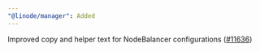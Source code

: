 ```yaml
---
"@linode/manager": Added
---
```


Improved copy and helper text for NodeBalancer configurations ([#11636](https://github.com/linode/manager/pull/11636))

